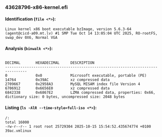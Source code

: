 ### 43628796-x86-kernel.efi
#### Identification (`file <*>`):
```
Linux kernel x86 boot executable bzImage, version 5.6.3-64 (agent@cicd-a09.mt.lv) #1 SMP Tue Oct 14 13:05:04 UTC 2025, RO-rootFS, swap_dev 0X6, Normal VGA
```
#### Analysis (`binwalk <*>`):
```

DECIMAL       HEXADECIMAL     DESCRIPTION
--------------------------------------------------------------------------------
0             0x0             Microsoft executable, portable (PE)
14764         0x39AC          xz compressed data
2709667       0x2958A3        MySQL MISAM index file Version 4
6706912       0x6656E0        xz compressed data
6842338       0x6867E2        LZMA compressed data, properties: 0x66, dictionary size: 0 bytes, uncompressed size: 2048 bytes
```
#### Listing (`ls -AlR --time-style=full-iso <*>`):
```
/:
total 16000
-rw-r--r-- 1 root root 25729304 2025-10-15 15:54:52.435674774 +0100 39ac.vmlinux
```

